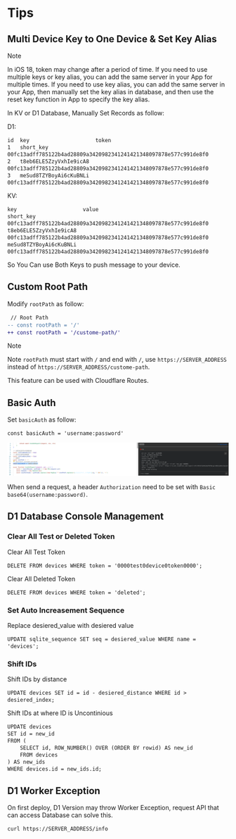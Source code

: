 # Tips

## Multi Device Key to One Device & Set Key Alias

> [!NOTE]
> In iOS 18, token may change after a period of time. If you need to use multiple keys or key alias, you can add the same server in your App for multiple times. If you need to use key alias, you can add the same server in your App, then manually set the key alias in database, and then use the reset key function in App to specify the key alias.

In KV or D1 Database, Manually Set Records as follow:

D1:
```
id  key                     token
1   short_key               00fc13adff785122b4ad28809a3420982341241421348097878e577c991de8f0
2   t8eb6ELE5ZzyVxhIe9icA8  00fc13adff785122b4ad28809a3420982341241421348097878e577c991de8f0
3   meSud8TZYBoyAi6cKuBNLi  00fc13adff785122b4ad28809a3420982341241421348097878e577c991de8f0
```

KV:
```
key                     value
short_key               00fc13adff785122b4ad28809a3420982341241421348097878e577c991de8f0
t8eb6ELE5ZzyVxhIe9icA8  00fc13adff785122b4ad28809a3420982341241421348097878e577c991de8f0
meSud8TZYBoyAi6cKuBNLi  00fc13adff785122b4ad28809a3420982341241421348097878e577c991de8f0
```

So You Can use Both Keys to push message to your device.

## Custom Root Path

Modify `rootPath` as follow:

```diff
 // Root Path
-- const rootPath = '/'
++ const rootPath = '/custome-path/'
```

> [!NOTE]
> Note `rootPath` must start with `/` and end with `/`, use `https://SERVER_ADDRESS` instead of `https://SERVER_ADDRESS/custome-path`.

This feature can be used with Cloudflare Routes.

<!-- <p align="center">
    <img src="images/tips/Screenshot from 2024-06-16 00-11-33.png" width="500">
</p> -->

## Basic Auth
Set `basicAuth` as follow:
```
const basicAuth = 'username:password'
```

<p align="center">
    <img src="images/tips/Screenshot from 2024-09-18 18-13-07.png">
</p>

When send a request, a header `Authorization` need to be set with `Basic base64(username:password)`.

## D1 Database Console Management

### Clear All Test or Deleted Token

Clear All Test Token

```
DELETE FROM devices WHERE token = '0000test0device0token0000';
```

Clear All Deleted Token

```
DELETE FROM devices WHERE token = 'deleted';
```

### Set Auto Increasement Sequence

Replace desiered_value with desiered value

```
UPDATE sqlite_sequence SET seq = desiered_value WHERE name = 'devices';
```

### Shift IDs

Shift IDs by distance

```
UPDATE devices SET id = id - desiered_distance WHERE id > desiered_index;
```

Shift IDs at where ID is Uncontinious

```
UPDATE devices
SET id = new_id
FROM (
    SELECT id, ROW_NUMBER() OVER (ORDER BY rowid) AS new_id
    FROM devices
) AS new_ids
WHERE devices.id = new_ids.id;
```

## D1 Worker Exception

On first deploy, D1 Version may throw Worker Exception, request API that can access Database can solve this.

```
curl https://SERVER_ADDRESS/info
```